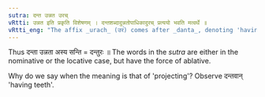 ```yaml
---
sutra: दन्त उन्नत उरच्
vRtti: उन्नत इति प्रकृति विशेषणम् । दन्तशब्दादुन्नतोपाधिकादुरच् प्रत्ययो भवति मत्वर्थे ॥
vRtti_eng: "The affix _urach_ (उर꣡) comes after _danta_, denoting 'having projecting teeth'."
---
```

Thus दन्ता उन्नता अस्य सन्ति = दन्तुरः ॥ The words in the _sutra_ are either in the nominative or the locative case, but have the force of ablative.

Why do we say when the meaning is that of 'projecting'? Observe दन्तवान् 'having teeth'.
